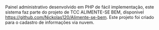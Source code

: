Painel administrativo desenvolvido em PHP de fácil implementação, este sistema faz parte do projeto de TCC ALIMENTE-SE BEM, disponivel https://github.com/Nickolas120/Alimente-se-bem.
Este projeto foi criado para o cadastro de informações via nuvem.
